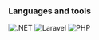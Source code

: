### Languages and tools

![.NET](https://img.shields.io/badge/-Framework-6b21a8?style=for-the-badge&logo=.net&logoColor=f0f9ff)
![Laravel](https://img.shields.io/badge/-Laravel-6b21a8?style=for-the-badge&logo=laravel&logoColor=f0f9ff)
![PHP](https://img.shields.io/badge/-PHP-6b21a8?style=for-the-badge&logo=php&logoColor=f0f9ff)